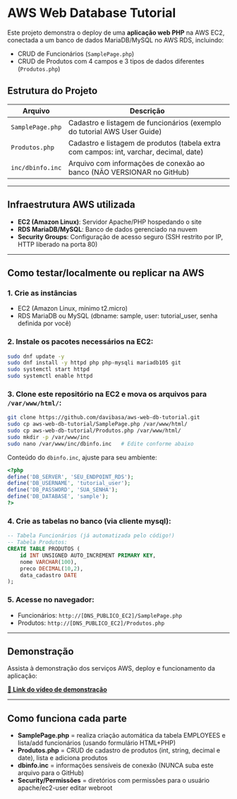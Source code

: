 # AWS Web Database Tutorial

Este projeto demonstra o deploy de uma **aplicação web PHP** na AWS EC2, conectada a um banco de dados MariaDB/MySQL no AWS RDS, incluindo:
- CRUD de Funcionários (`SamplePage.php`)
- CRUD de Produtos com 4 campos e 3 tipos de dados diferentes (`Produtos.php`)

## Estrutura do Projeto

| Arquivo            | Descrição                                                                              |
|--------------------|----------------------------------------------------------------------------------------|
| `SamplePage.php`   | Cadastro e listagem de funcionários (exemplo do tutorial AWS User Guide)               |
| `Produtos.php`     | Cadastro e listagem de produtos (tabela extra com campos: int, varchar, decimal, date) |
| `inc/dbinfo.inc`   | Arquivo com informações de conexão ao banco (NÃO VERSIONAR no GitHub)                  |

***

## Infraestrutura AWS utilizada

- **EC2 (Amazon Linux)**: Servidor Apache/PHP hospedando o site
- **RDS MariaDB/MySQL**: Banco de dados gerenciado na nuvem
- **Security Groups**: Configuração de acesso seguro (SSH restrito por IP, HTTP liberado na porta 80)

***

## Como testar/localmente ou replicar na AWS

### 1. Crie as instâncias

- EC2 (Amazon Linux, mínimo t2.micro)
- RDS MariaDB ou MySQL (dbname: sample, user: tutorial_user, senha definida por você)

### 2. Instale os pacotes necessários na EC2:

```bash
sudo dnf update -y
sudo dnf install -y httpd php php-mysqli mariadb105 git
sudo systemctl start httpd
sudo systemctl enable httpd
```

### 3. Clone este repositório na EC2 e mova os arquivos para `/var/www/html/`:

```bash
git clone https://github.com/davibasa/aws-web-db-tutorial.git
sudo cp aws-web-db-tutorial/SamplePage.php /var/www/html/
sudo cp aws-web-db-tutorial/Produtos.php /var/www/html/
sudo mkdir -p /var/www/inc
sudo nano /var/www/inc/dbinfo.inc   # Edite conforme abaixo
```

Conteúdo do `dbinfo.inc`, ajuste para seu ambiente:
```php
<?php
define('DB_SERVER', 'SEU_ENDPOINT_RDS');
define('DB_USERNAME', 'tutorial_user');
define('DB_PASSWORD', 'SUA_SENHA');
define('DB_DATABASE', 'sample');
?>
```

### 4. Crie as tabelas no banco (via cliente mysql):

```sql
-- Tabela Funcionários (já automatizada pelo código!)
-- Tabela Produtos:
CREATE TABLE PRODUTOS (
    id INT UNSIGNED AUTO_INCREMENT PRIMARY KEY,
    nome VARCHAR(100),
    preco DECIMAL(10,2),
    data_cadastro DATE
);
```

### 5. Acesse no navegador:

- Funcionários: `http://[DNS_PUBLICO_EC2]/SamplePage.php`
- Produtos: `http://[DNS_PUBLICO_EC2]/Produtos.php`

***

## Demonstração

Assista à demonstração dos serviços AWS, deploy e funcionamento da aplicação:

[**🔗 Link do vídeo de demonstração**](INSIRA_AQUI_A_URL_DO_SEU_VIDEO)

***

## Como funciona cada parte

- **SamplePage.php** = realiza criação automática da tabela EMPLOYEES e lista/add funcionários (usando formulário HTML+PHP)
- **Produtos.php** = CRUD de cadastro de produtos (int, string, decimal e date), lista e adiciona produtos
- **dbinfo.inc** = informações sensíveis de conexão (NUNCA suba este arquivo para o GitHub)
- **Security/Permissões** = diretórios com permissões para o usuário apache/ec2-user editar webroot
